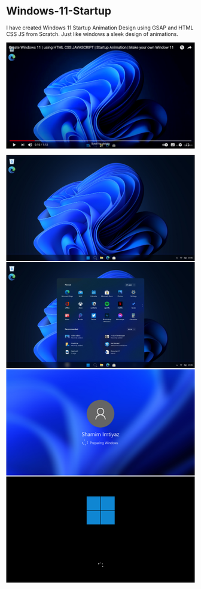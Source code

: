 # Windows-11-Startup
I have created Windows 11 Startup Animation Design using GSAP and HTML CSS JS from Scratch. Just like windows a sleek design of animations. 

[![youtube](youtube.png)](https://www.youtube.com/watch?v=JXl4QgYUi9c)

![](home.png)
![](app.png)
![](name.png)
![](startup.png)

